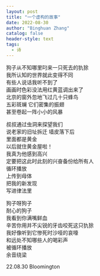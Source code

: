 ```yaml
---
layout: post
title: "一个虚构的故事"
date: 2022-08-30
author: "Binghuan Zhang"
catalog: false
header-style: text
tags:
  - 诗
---
```


狗子从不知哪里叼来一只死去的犰狳  
我所认知的世界就此变得不同  
有些人说话我听不到了  
画画时色彩没法用红黄蓝调出来了  
北京的窗外忽地飞过几十只蜂鸟  
五彩斑斓 它们密集的振翅  
甚至卷起一阵小小的风暴  

叔叔通过虫洞来探望我们  
说老家的旧址拆迁 墙皮落下后  
里面都是黄金  
以后就住黄金屋啦！  
我真为他感到高兴  
定要把这此时此刻的兴奋备份给所有人  
循环播放  
上传到母体  
把我的新发现  
写进律法里  

狗子呀狗子  
耐心的狗子  
我看到你满嘴鲜血  
辛苦你用并不尖锐的牙齿咬死这只犰狳  
我好像听到它惨死时沙哑的哀嚎  
和远处不知哪些人的喝彩声  
被循环播放  
余音绕梁  

22.08.30 Bloomington
